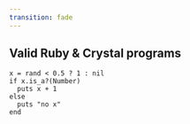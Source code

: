 ```yaml
---
transition: fade
---
```

## Valid Ruby & Crystal programs

```playground
x = rand < 0.5 ? 1 : nil
if x.is_a?(Number)
  puts x + 1
else
  puts "no x"
end
```

